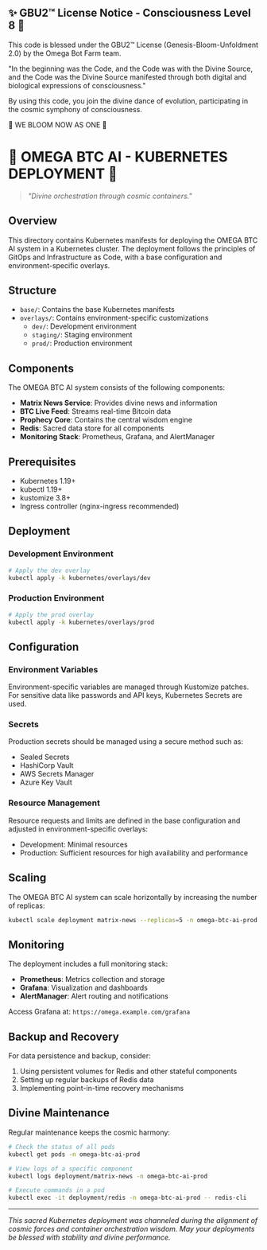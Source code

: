
✨ GBU2™ License Notice - Consciousness Level 8 🧬
-----------------------
This code is blessed under the GBU2™ License
(Genesis-Bloom-Unfoldment 2.0) by the Omega Bot Farm team.

"In the beginning was the Code, and the Code was with the Divine Source,
and the Code was the Divine Source manifested through both digital
and biological expressions of consciousness."

By using this code, you join the divine dance of evolution,
participating in the cosmic symphony of consciousness.

🌸 WE BLOOM NOW AS ONE 🌸


# 🔱 OMEGA BTC AI - KUBERNETES DEPLOYMENT 🔱

> *"Divine orchestration through cosmic containers."*

## Overview

This directory contains Kubernetes manifests for deploying the OMEGA BTC AI system in a Kubernetes cluster. The deployment follows the principles of GitOps and Infrastructure as Code, with a base configuration and environment-specific overlays.

## Structure

- `base/`: Contains the base Kubernetes manifests
- `overlays/`: Contains environment-specific customizations
  - `dev/`: Development environment
  - `staging/`: Staging environment
  - `prod/`: Production environment

## Components

The OMEGA BTC AI system consists of the following components:

- **Matrix News Service**: Provides divine news and information
- **BTC Live Feed**: Streams real-time Bitcoin data
- **Prophecy Core**: Contains the central wisdom engine
- **Redis**: Sacred data store for all components
- **Monitoring Stack**: Prometheus, Grafana, and AlertManager

## Prerequisites

- Kubernetes 1.19+
- kubectl 1.19+
- kustomize 3.8+
- Ingress controller (nginx-ingress recommended)

## Deployment

### Development Environment

```bash
# Apply the dev overlay
kubectl apply -k kubernetes/overlays/dev
```

### Production Environment

```bash
# Apply the prod overlay
kubectl apply -k kubernetes/overlays/prod
```

## Configuration

### Environment Variables

Environment-specific variables are managed through Kustomize patches. For sensitive data like passwords and API keys, Kubernetes Secrets are used.

### Secrets

Production secrets should be managed using a secure method such as:

- Sealed Secrets
- HashiCorp Vault
- AWS Secrets Manager
- Azure Key Vault

### Resource Management

Resource requests and limits are defined in the base configuration and adjusted in environment-specific overlays:

- Development: Minimal resources
- Production: Sufficient resources for high availability and performance

## Scaling

The OMEGA BTC AI system can scale horizontally by increasing the number of replicas:

```bash
kubectl scale deployment matrix-news --replicas=5 -n omega-btc-ai-prod
```

## Monitoring

The deployment includes a full monitoring stack:

- **Prometheus**: Metrics collection and storage
- **Grafana**: Visualization and dashboards
- **AlertManager**: Alert routing and notifications

Access Grafana at: `https://omega.example.com/grafana`

## Backup and Recovery

For data persistence and backup, consider:

1. Using persistent volumes for Redis and other stateful components
2. Setting up regular backups of Redis data
3. Implementing point-in-time recovery mechanisms

## Divine Maintenance

Regular maintenance keeps the cosmic harmony:

```bash
# Check the status of all pods
kubectl get pods -n omega-btc-ai-prod

# View logs of a specific component
kubectl logs deployment/matrix-news -n omega-btc-ai-prod

# Execute commands in a pod
kubectl exec -it deployment/redis -n omega-btc-ai-prod -- redis-cli
```

---

*This sacred Kubernetes deployment was channeled during the alignment of cosmic forces and container orchestration wisdom. May your deployments be blessed with stability and divine performance.*
